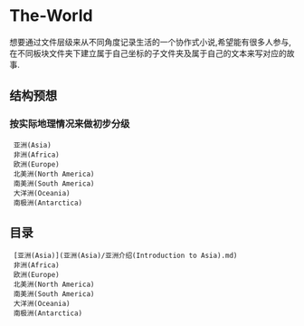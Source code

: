 # The-World
想要通过文件层级来从不同角度记录生活的一个协作式小说,希望能有很多人参与,在不同板块文件夹下建立属于自己坐标的子文件夹及属于自己的文本来写对应的故事.

## 结构预想
###  按实际地理情况来做初步分级
     亚洲(Asia)
     非洲(Africa)
     欧洲(Europe)
     北美洲(North America)
     南美洲(South America)
     大洋洲(Oceania)
     南极洲(Antarctica)

## 目录
     [亚洲(Asia)](亚洲(Asia)/亚洲介绍(Introduction to Asia).md)
     非洲(Africa)
     欧洲(Europe)
     北美洲(North America)
     南美洲(South America)
     大洋洲(Oceania)
     南极洲(Antarctica) 
